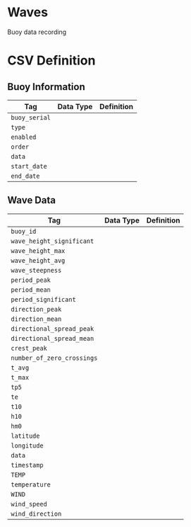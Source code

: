 # Waves
Buoy data recording

# CSV Definition

## Buoy Information
| Tag        | Data Type           | Definition  |
| ------------- |:-------------:| -----:|
| `buoy_serial` | | |
| `type` | | |
| `enabled` | | |
| `order` | | |
| `data` | | |
| `start_date` | | |
| `end_date` | | |

## Wave Data
| Tag        | Data Type           | Definition  |
| ------------- |:-------------:| -----:|
| `buoy_id` | | | 
| `wave_height_significant` | | | 
| `wave_height_max` | | | 
| `wave_height_avg` | | | 
| `wave_steepness` | | | 
| `period_peak` | | | 
| `period_mean` | | | 
| `period_significant` | | | 
| `direction_peak` | | | 
| `direction_mean` | | | 
| `directional_spread_peak` | | | 
| `directional_spread_mean` | | | 
| `crest_peak` | | | 
| `number_of_zero_crossings` | | | 
| `t_avg` | | | 
| `t_max` | | | 
| `tp5` | | | 
| `te` | | | 
| `t10` | | | 
| `h10` | | | 
| `hm0` | | | 
| `latitude` | | | 
| `longitude` | | | 
| `data` | | | 
| `timestamp` | | | 
| `TEMP` | | | 
| `temperature` | | | 
| `WIND` | | | 
| `wind_speed` | | | 
| `wind_direction` | | |
